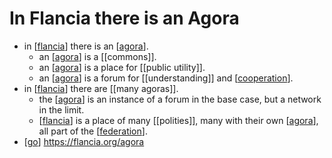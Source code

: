 # In Flancia there is an Agora

- in [[flancia]] there is an [[agora]].
  - an [[agora]] is a [[commons]].
  - an [[agora]] is a place for [[public utility]].
  - an [[agora]] is a forum for [[understanding]] and [[cooperation]].
- in [[flancia]] there are [[many agoras]].
  - the [[agora]] is an instance of a forum in the base case, but a network in the limit.
  - [[flancia]] is a place of many [[polities]], many with their own [[agora]], all part of the [[federation]].
- [[go]] https://flancia.org/agora



[//begin]: # "Autogenerated link references for markdown compatibility"
[flancia]: flancia "Flancia"
[agora]: agora "Agora"
[cooperation]: cooperation "Cooperation"
[federation]: federation "Federation"
[go]: go "Go"
[//end]: # "Autogenerated link references"